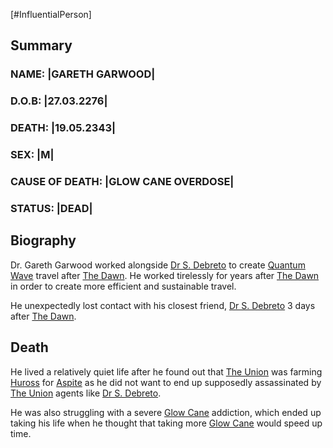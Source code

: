 [#InfluentialPerson]

## Summary

### NAME: |GARETH GARWOOD|
### D.O.B: |27.03.2276|
### DEATH: |19.05.2343|
### SEX: |M|
### CAUSE OF DEATH: |GLOW CANE OVERDOSE|
### STATUS: |DEAD|

## Biography

Dr. Gareth Garwood worked alongside [Dr S. Debreto](Dr%20S.%20Debreto.md) to create [Quantum Wave](../Physics/Quantum%20Wave.md) travel after [The Dawn](../Large%20Events/The%20Dawn.md). He worked tirelessly for years after [The Dawn](../Large%20Events/The%20Dawn.md) in order to create more efficient and sustainable travel.

He unexpectedly lost contact with his closest friend, [Dr S. Debreto](Dr%20S.%20Debreto.md) 3 days after [The Dawn](../Large%20Events/The%20Dawn.md).

## Death

He lived a relatively quiet life after he found out that [The Union](../Factions/The%20Union.md) was farming [Huross](../Species/Fauna/Huross.md) for [Aspite](../Materials/Aspite.md) as he did not want to end up supposedly assassinated by [The Union](../Factions/The%20Union.md) agents like [Dr S. Debreto](Dr%20S.%20Debreto.md).

He was also struggling with a severe [Glow Cane](../Species/Flora/Glow%20Cane.md) addiction, which ended up taking his life when he thought that taking more [Glow Cane](../Species/Flora/Glow%20Cane.md) would speed up time.